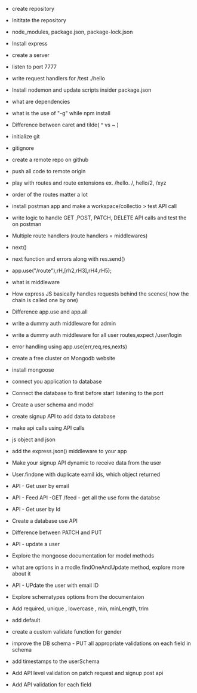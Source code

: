 - create repository
- Inititate the repository
- node_modules, package.json, package-lock.json
- Install express
- create a server
- listen to port 7777
- write request handlers for /test ./hello
- Install nodemon and update scripts insider package.json
- what are dependencies
- what is the use of "-g" while npm install
- Difference between caret and tilde( ^ vs ~ )

- initialize git
- gitignore
- create a remote repo on github
- push all code to remote origin
- play with routes and route extensions ex. /hello. /, hello/2, /xyz
- order of the routes matter a lot
- install postman app and make a workspace/collectio > test API call
- write logic to handle GET ,POST, PATCH, DELETE API calls and test the on postman

- Multiple route handlers (route handlers = middlewares)
- next()
- next function and errors along with res.send()
- app.use("/route"),rH,[rh2,rH3],rH4,rH5);
- what is middleware
- How express JS basically handles requests behind the scenes( how the chain is called one by one)
- Difference app.use and app.all
- write a dummy auth middleware for admin
- write a dummy auth middleware for all user routes,expect /user/login
- error handling using app.use(err,req,res,nexts)

- create a free cluster on Mongodb website
- install mongoose
- connect you application to database
- Connect the database to first before start listening to the port
- Create a user schema and model
- create signup API to add data to database
- make api calls using API calls

- js object and json
- add the express.json() middleware to your app
- Make your signup API dynamic to receive data from the user
- User.findone with duplicate eamil ids, which object returned
- API - Get user by email
- API - Feed API -GET /feed - get all the use form the databse
- API - Get user by Id
- Create a database use API
- Difference between PATCH and PUT
- API - update a user
- Explore the mongoose documentation for model methods
- what are options in a modle.findOneAndUpdate method, explore more about it
- API - UPdate the user with email ID

- Explore schematypes options from the documentaion
- Add required, unique , lowercase , min, minLength, trim
- add default
- create a custom validate function for gender
- improve the DB schema - PUT all appropriate validations on each field in schema
- add timestamps to the userSchema
- Add API level validation on patch request and signup post api
- Add API validation for each field
